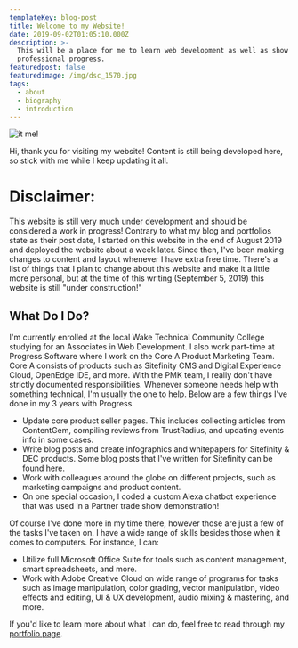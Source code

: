 ```yaml
---
templateKey: blog-post
title: Welcome to my Website!
date: 2019-09-02T01:05:10.000Z
description: >-
  This will be a place for me to learn web development as well as show off my
  professional progress.
featuredpost: false
featuredimage: /img/dsc_1570.jpg
tags:
  - about
  - biography
  - introduction
---
```

![it me!](/img/dsc_1570.jpg "Definitely not my LinkedIn profile picture")

Hi, thank you for visiting my website! Content is still being developed here, so stick with me while I keep updating it all.

# Disclaimer:

This website is still very much under development and should be considered a work in progress! Contrary to what my blog and portfolios state as their post date, I started on this website in the end of August 2019 and deployed the website about a week later. Since then, I've been making changes to content and layout whenever I have extra free time. There's a list of things that I plan to change about this website and make it a little more personal, but at the time of this writing (September 5, 2019) this website is still "under construction!"

## What Do I Do?

I'm currently enrolled at the local Wake Technical Community College studying for an Associates in Web Development. I also work part-time at Progress Software where I work on the Core A Product Marketing Team. Core A consists of products such as Sitefinity CMS and Digital Experience Cloud, OpenEdge IDE, and more. With the PMK team, I really don't have strictly documented responsibilities. Whenever someone needs help with something technical, I'm usually the one to help. Below are a few things I've done in my 3 years with Progress.

* Update core product seller pages. This includes collecting articles from ContentGem, compiling reviews from TrustRadius, and updating events info in some cases.
* Write blog posts and create infographics and whitepapers for Sitefinity & DEC products. Some blog posts that I've written for Sitefinity can be found [here](https://www.linkedin.com/in/colton-sweeney/detail/recent-activity/posts/).
* Work with colleagues around the globe on different projects, such as marketing campaigns and product content.
* On one special occasion, I coded a custom Alexa chatbot experience that was used in a Partner trade show demonstration! 

Of course I've done more in my time there, however those are just a few of the tasks I've taken on. I have a wide range of skills besides those when it comes to computers. For instance, I can:

* Utilize full Microsoft Office Suite for tools such as content management, smart spreadsheets, and more.
* Work with Adobe Creative Cloud on wide range of programs for tasks such as image manipulation, color grading, vector manipulation, video effects and editing, UI & UX development, audio mixing & mastering, and more.

If you'd like to learn more about what I can do, feel free to read through my [portfolio page](https://coltonsweeney.netlify.com/products).
